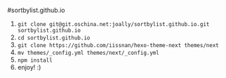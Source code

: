 #sortbylist.github.io
1. `git clone git@git.oschina.net:joally/sortbylist.github.io.git sortbylist.github.io`
2. `cd sortbylist.github.io`
3. `git clone https://github.com/iissnan/hexo-theme-next themes/next`
4. `mv themes/_config.yml themes/next/_config.yml`
5. `npm install`
6. enjoy! :)

